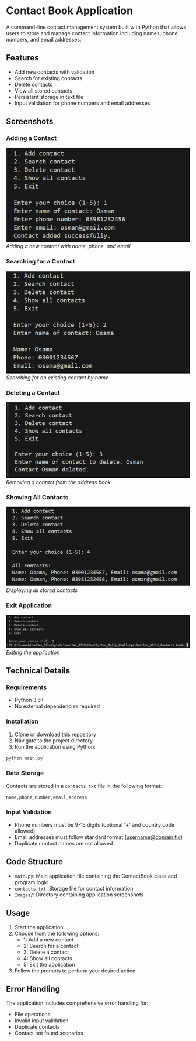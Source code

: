 # Contact Book Application

A command-line contact management system built with Python that allows users to store and manage contact information including names, phone numbers, and email addresses.

## Features

- Add new contacts with validation
- Search for existing contacts
- Delete contacts
- View all stored contacts
- Persistent storage in text file
- Input validation for phone numbers and email addresses

## Screenshots

### Adding a Contact
![Add Contact](Images/Add_contact.png)
*Adding a new contact with name, phone, and email*

### Searching for a Contact
![Search Contact](Images/Search_contact.png)
*Searching for an existing contact by name*

### Deleting a Contact
![Delete Contact](Images/Delete_contact.png)
*Removing a contact from the address book*

### Showing All Contacts
![Show All Contacts](Images/Show_allContacts.png)
*Displaying all stored contacts*

### Exit Application
![Exit](Images/Exit.png)
*Exiting the application*

## Technical Details

### Requirements
- Python 3.6+
- No external dependencies required

### Installation
1. Clone or download this repository
2. Navigate to the project directory
3. Run the application using Python:
```bash
python main.py
```

### Data Storage
Contacts are stored in a `contacts.txt` file in the following format:
```
name,phone_number,email_address
```

### Input Validation
- Phone numbers must be 9-15 digits (optional '+' and country code allowed)
- Email addresses must follow standard format (username@domain.tld)
- Duplicate contact names are not allowed

## Code Structure

- `main.py`: Main application file containing the ContactBook class and program logic
- `contacts.txt`: Storage file for contact information
- `Images/`: Directory containing application screenshots

## Usage

1. Start the application
2. Choose from the following options:
   - 1: Add a new contact
   - 2: Search for a contact
   - 3: Delete a contact
   - 4: Show all contacts
   - 5: Exit the application
3. Follow the prompts to perform your desired action

## Error Handling

The application includes comprehensive error handling for:
- File operations
- Invalid input validation
- Duplicate contacts
- Contact not found scenarios